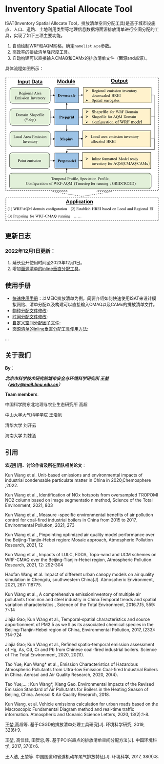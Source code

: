 # Inventory Spatial Allocate Tool 

ISAT(Inventory Spatial Allocate Tool，排放清单空间分配工具)是基于城市设施点、人口、道路、土地利用类型等地理信息数据将面源排放清单进行空间分配的工具，实现了如下三项主要功能。

1. 自动绘制WRF和AQM网格，确定`namelist.wps`参数。
2. 高效率的排放清单降尺度工具。
3. 自动构建可以直接输入CMAQ和CAMx的排放清单文件（面源and点源）。

具体流程如图所示：

<img src="Doc/fig/流程图.png" alt="流程图" style="zoom:67%;" />

## 更新日志

### 2022年12月1日更新：

1. 延长公开使用时间至2023年12月1日。
2. 增加[面源清单的inline垂直分配工具](cmaqprofile)。

## 使用手册

* [快速使用手册](./Doc/Quick_start.md)：以MEIC排放清单为例，简要介绍如何快速使用ISAT来设计模拟网格、清单分配以及构建可以直接输入CMAQ以及CAMx的排放清单文件。
* [物种分配文件修改]():
* [时间分配文件修改]():
* [自定义空间分配因子文件]():
* [面源清单的inline垂直分配工具使用方法](Doc/cmaqprofile.md):

...

## 关于我们

**By**：

***北京市科学技术研究院城市安全与环境科学研究所   王堃  （wkty@mail.bnu.edu.cn）***

**Team members**:

中国科学院东北地理与农业生态研究所 高超

中山大学大气科学学院 王浩帆

清华大学 刘开云

海南大学 刘姝涵

## 引用

**欢迎引用、讨论作者及所在团队相关论文**：

Kun Wang et al. Unit-based emissions and environmental impacts of industrial condensable particulate matter in China in 2020,Chemosphere ,2022.

Kun Wang et al., Identification of NOx hotspots from oversampled TROPOMI NO2 column based on image segmentatio n method, Science of the Total Environment, 2021, 803

Kun Wang et al., Measure -specific environmental benefits of air pollution control for coal-fired industrial boilers in China from 2015 to 2017, Environmental Pollution, 2021, 273 

Kun Wang et al., Pinpointing optimized air quality model performance over the Beijing-Tianjin-Hebei region: Mosaic approach, Atmospheric Pollution Research, 2021, 12 

Kun Wang et al., Impacts of LULC, FDDA, Topo-wind and UCM schemes on WRF-CMAQ over the Beijing-Tianjin-Hebei region, Atmospheric Pollution Research, 2021, 12: 292-304

Haofan Wang  et al. Impact of different urban canopy models on air quality simulation in Chengdu, southwestern China[J]. Atmospheric Environment, 2021, 267: 118775.

Kun Wang et al., A comprehensive emissioninventory of multiple air pollutants from iron and steel industry in China:Temporal trends and spatial variation characteristics , Science of the Total Environment, 2016.7.15, 559: 7~14 

Jiajia Gao; Kun Wang et al., Temporal-spatial characteristics and source apportionment of PM2.5 as we ll as its associated chemical species in the Beijing-Tianjin-Hebei region of China, Environmental Pollution, 2017, (233): 714-724 

 Jiajia Gao; Kun Wang et al., Refined spatio-temporal emission assessment of Hg, As, Cd, Cr and Pb from Chinese coal-fired industrial boilers. Science of The Total Environment, 2020, 20(11).

Tao Yue; Kun Wang* et al., Emission Characteristics of Hazardous Atmospheric Pollutants from Ultra-low Emission Coal-fired Industrial Boilers in China. Aerosol and Air Quality Research, 2020, 20(4).

Tao Yue;... ; Kun Wang*, Xiang Gao. Environmental Impacts of the Revised Emission Standard of Air Pollutants for Boilers in the Heating Season of Beijing, China. Aerosol & Air Quality Research, 2018.  

Kun Wang, et al. Vehicle emissions calculation for urban roads based on the Macroscopic Fundamental Diagram method and real-time traffic information. Atmospheric and Oceanic Science Letters, 2020, 13(2):1-8.

王堃,高超等. 基于CSGD的排放清单处理工具研究[J]. 环境科学研究, 2019, 32(6):9.

王堃, 高佳佳, 田贺忠,等. 基于POI兴趣点的排放清单空间分配方法[J]. 中国环境科学, 2017, 37(6):6.

王人洁, 王堃等. 中国国道和省道机动车尾气排放特征[J]. 环境科学, 2017, 38(9):8.
